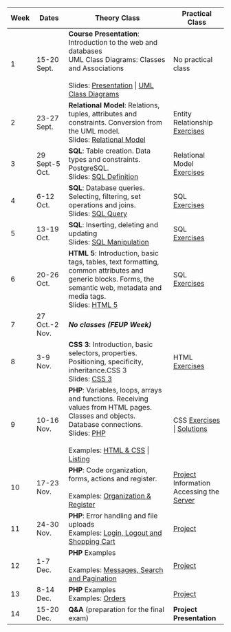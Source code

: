 | Week | Dates          | Theory Class                                                 | Practical Class                                              |
| ---- | -------------- | ------------------------------------------------------------ | ------------------------------------------------------------ |
| 1    | 15-20 Sept.    | **Course Presentation**: Introduction to the web and databases<br />UML Class Diagrams: Classes and Associations<br /><br />Slides: [Presentation](https://web.fe.up.pt/~arestivo/presentation/sibd) \| [UML Class Diagrams](https://web.fe.up.pt/~arestivo/presentation/uml-classes) | No practical class                                           |
| 2    | 23-27 Sept.    | **Relational Model**: Relations, tuples, attributes and constraints. Conversion from the UML model.<br />Slides: [Relational Model](https://web.fe.up.pt/~arestivo/presentation/relationalmodel) | Entity Relationship <br/>[Exercises](https://www.fe.up.pt/~arestivo/page/exercises/entity-relationship/) |
| 3    | 29 Sept-5 Oct. | **SQL**: Table creation. Data types and constraints. PostgreSQL.<br />Slides: [SQL Definition](https://web.fe.up.pt/~arestivo/presentation/sql-ddl) | Relational Model <br/>[Exercises](https://www.fe.up.pt/~arestivo/page/solutions/entity-relationship/) |
| 4    | 6-12 Oct.      | **SQL**: Database queries. Selecting, filtering, set operations and joins.<br />Slides: [SQL Query](https://web.fe.up.pt/~arestivo/presentation/sql-dql) | SQL <br/>[Exercises](https://www.fe.up.pt/~arestivo/page/exercises/sql/) |
| 5    | 13-19 Oct.     | **SQL**: Inserting, deleting and updating<br />Slides: [SQL Manipulation](https://web.fe.up.pt/~arestivo/presentation/sql-dml) | SQL <br/>[Exercises](https://www.fe.up.pt/~arestivo/page/exercises/sql/) |
| 6    | 20-26 Oct.     | **HTML 5**: Introduction, basic tags, tables, text formatting, common attributes and generic blocks. Forms, the semantic web, metadata and media tags.<br />Slides: [HTML 5](https://web.fe.up.pt/~arestivo/presentation/html5) | SQL <br/>[Exercises](https://www.fe.up.pt/~arestivo/page/exercises/sql/) |
| 7    | 27 Oct.-2 Nov. | ***No classes (FEUP Week)***                                 |                                                              |
| 8    | 3-9 Nov.       | **CSS 3**: Introduction, basic selectors, properties. Positioning, specificity, inheritance.CSS 3<br />Slides: [CSS 3](https://web.fe.up.pt/~arestivo/presentation/css3) | HTML [Exercises](https://www.fe.up.pt/~arestivo/page/exercises/html/) |
| 9   | 10-16 Nov.     | **PHP**: Variables, loops, arrays and functions. Receiving values from HTML pages. Classes and objects. Database connections.<br />Slides: [PHP](https://web.fe.up.pt/~arestivo/presentation/php)<br /><br />Examples: [HTML & CSS](https://www.fe.up.pt/~arestivo/page/files/examples/php/esin/html-css.zip) \| [Listing](https://www.fe.up.pt/~arestivo/page/files/examples/php/esin/listing.zip) | CSS [Exercises](https://www.fe.up.pt/~arestivo/page/exercises/css/) \| [Solutions](https://www.fe.up.pt/~arestivo/page/solutions/css/) |
| 10   | 17-23 Nov.     | **PHP**: Code organization, forms, actions and register.<br /><br />Examples: [Organization & Register](https://www.fe.up.pt/~arestivo/page/files/examples/php/esin/organization-register.zip) | [Project](/teaching/2020/ESIN_SIBD/project) Information <br/>Accessing the [Server](https://www.fe.up.pt/~arestivo/page/help/servers/) |
| 11   | 24-30 Nov.     | **PHP**: Error handling and file uploads<br />Examples: [Login, Logout and Shopping Cart](https://www.fe.up.pt/~arestivo/page/files/examples/php/esin/login-cart.zip) | [Project](/teaching/2020/ESIN_SIBD/project) |
| 12   | 1-7 Dec.       | **PHP** Examples<br /><br />Examples: [Messages, Search and Pagination](https://www.fe.up.pt/~arestivo/page/files/examples/php/esin/messages-search-pagination.zip) | [Project](/teaching/2020/ESIN_SIBD/project) |
| 13   | 8-14 Dec.      | **PHP** Examples<br />Examples: [Orders](https://www.fe.up.pt/~arestivo/page/files/examples/php/esin/orders.zip) | [Project](/teaching/2020/ESIN_SIBD/project) |
| 14   | 15-20 Dec.     | **Q&A** (preparation for the final exam)                     | **Project Presentation**                                     |
